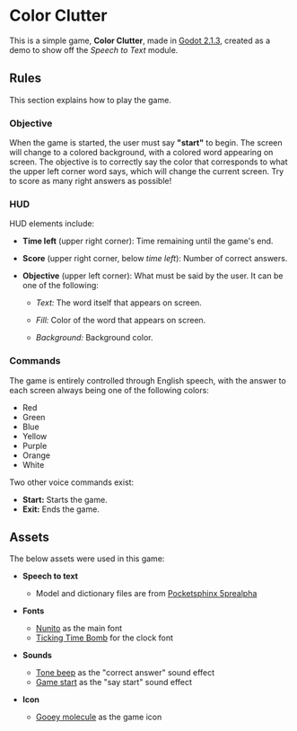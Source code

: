 # Color Clutter

This is a simple game, **Color Clutter**, made in [Godot 2.1.3][godot], created as a
demo to show off the *Speech to Text* module.

## Rules

This section explains how to play the game.

### Objective

When the game is started, the user must say **"start"** to begin. The screen will
change to a colored background, with a colored word appearing on screen. The
objective is to correctly say the color that corresponds to what the upper left
corner word says, which will change the current screen. Try to score as many right
answers as possible!

### HUD

HUD elements include:

- **Time left** (upper right corner): Time remaining until the game's end.

- **Score** (upper right corner, below *time left*): Number of correct answers.

- **Objective** (upper left corner): What must be said by the user. It can be one of
the following:

    - *Text:* The word itself that appears on screen.

    - *Fill:* Color of the word that appears on screen.

    - *Background:* Background color.

### Commands

The game is entirely controlled through English speech, with the answer to each
screen always being one of the following colors:

- Red
- Green
- Blue
- Yellow
- Purple
- Orange
- White

Two other voice commands exist:

- **Start:** Starts the game.
- **Exit:** Ends the game.

## Assets

The below assets were used in this game:

- **Speech to text**
  - Model and dictionary files are from [Pocketsphinx 5prealpha][pocketsphinx]

- **Fonts**
  - [Nunito][nunito] as the main font
  - [Ticking Time Bomb][tickingTimeBomb] for the clock font

- **Sounds**
  - [Tone beep][toneBeep] as the "correct answer" sound effect
  - [Game start][gameStart] as the "say start" sound effect

- **Icon**
  - [Gooey molecule][gooeyMolecule] as the game icon

[godot]: https://godotengine.org "Godot site"
[pocketsphinx]: https://sourceforge.net/projects/cmusphinx/files/pocketsphinx/5prealpha/
[nunito]: https://fonts.google.com/specimen/Nunito
[tickingTimeBomb]: https://www.1001freefonts.com/ticking_time_bomb.font
[toneBeep]: https://freesound.org/people/pan14/sounds/263133/
[gameStart]: https://freesound.org/people/plasterbrain/sounds/243020/
[gooeyMolecule]: http://game-icons.net/lorc/originals/gooey-molecule.html
